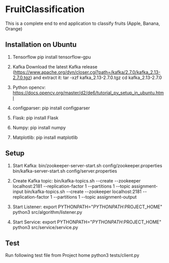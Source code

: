 # FruitClassification

This is a complete end to end application to classify fruits (Apple, Banana, Orange)

## Installation on Ubuntu

1. Tensorflow
pip install tensorflow-gpu

2. Kafka
Download the latest Kafka release (https://www.apache.org/dyn/closer.cgi?path=/kafka/2.7.0/kafka_2.13-2.7.0.tgz) and extract it:
tar -xzf kafka_2.13-2.7.0.tgz
cd kafka_2.13-2.7.0

3. Python opencv: 
https://docs.opencv.org/master/d2/de6/tutorial_py_setup_in_ubuntu.html

4. configparser: 
pip install configparser 

5. Flask: 
pip install Flask

6. Numpy: 
pip install numpy

7. Matplotlib: 
pip install matplotlib

## Setup

1. Start Kafka: 
bin/zookeeper-server-start.sh config/zookeeper.properties
bin/kafka-server-start.sh config/server.properties

2. Create Kafka topic: 
bin/kafka-topics.sh --create --zookeeper localhost:2181 --replication-factor 1 --partitions 1 --topic assignment-input
bin/kafka-topics.sh --create --zookeeper localhost:2181 --replication-factor 1 --partitions 1 --topic assignment-output

3. Start Listener:
export PYTHONPATH="${PYTHONPATH}:$PROJECT_HOME"
python3 src/algorithm/listener.py

4. Start Service:
export PYTHONPATH="${PYTHONPATH}:$PROJECT_HOME"
python3 src/service/service.py

## Test
Run following test file from Project home
python3 tests/client.py

